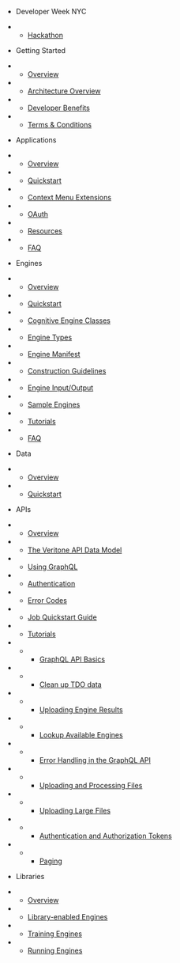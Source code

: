 <!-- docs/_sidebar.md -->

* Developer Week NYC
* * [Hackathon](developer-week-hackathon-ny-2018.md)

* Getting Started
* * [Overview](/)
* * [Architecture Overview](architecture-overview.md)
* * [Developer Benefits](developer-benefits.md)
* * [Terms & Conditions](terms-and-conditions.md)

* Applications
* * [Overview](applications/)
* * [Quickstart](applications/quick-start/)
* * [Context Menu Extensions](applications/context-menu-extensions.md)
* * [OAuth](applications/oauth.md)
* * [Resources](applications/resources.md)
* * [FAQ](applications/faq.md)

* Engines
* * [Overview](engines/)
* * [Quickstart](engines/quick-start/)
* * [Cognitive Engine Classes](engines/classes/)
* * [Engine Types](engines/types)
* * [Engine Manifest](engines/manifest.md)
* * [Construction Guidelines](engines/guidelines/)
* * [Engine Input/Output](engines/engine-input-output/)
* * [Sample Engines](engines/sample-engines.md)
* * [Tutorials](engines/tutorials/)
* * [FAQ](engines/faq.md)

* Data
* * [Overview](data/)
* * [Quickstart](data/quick-start/)

* APIs
* * [Overview](apis/)
* * [The Veritone API Data Model](apis/data-model.md)
* * [Using GraphQL](apis/using-graphql.md)
* * [Authentication](apis/authentication.md)
* * [Error Codes](apis/error-codes.md)
* * [Job Quickstart Guide](apis/job-quick-start-guide/)
* * [Tutorials](apis/tutorials/)
* * * [GraphQL API Basics](apis/tutorials/graphql-basics.md)
* * * [Clean up TDO data](apis/tutorials/cleanup-tdo.md)
* * * [Uploading Engine Results](apis/tutorials/engine-results.md)
* * * [Lookup Available Engines](apis/tutorials/get-engines.md)
* * * [Error Handling in the GraphQL API](apis/tutorials/graphql-error-handling.md)
* * * [Uploading and Processing Files](apis/tutorials/upload-and-process.md)
* * * [Uploading Large Files](apis/tutorials/uploading-large-files.md)
* * * [Authentication and Authorization Tokens](apis/tutorials/tokens.md)
* * * [Paging](apis/tutorials/paging.md)

* Libraries
* * [Overview](libraries/)
* * [Library-enabled Engines](libraries/engines.md)
* * [Training Engines](libraries/training.md)
* * [Running Engines](libraries/running.md)
